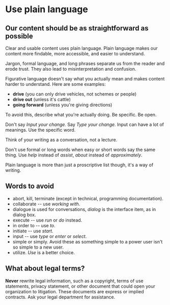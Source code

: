 Use plain language
==================

Our content should be as straightforward as possible
----------------------------------------------------

Clear and usable content uses plain language. Plain language makes our
content more findable, more accessible, and easier to understand.

Jargon, formal language, and long phrases separate us from the reader
and erode trust. They also lead to misinterpretation and confusion.

Figurative language doesn't say what you actually mean and makes content
harder to understand. Here are some examples:

* **drive** (you can only drive vehicles, not schemes or people)
* **drive out** (unless it's cattle)
* **going forward** (unless you're giving directions)

To avoid this, describe what you're actually doing. Be specific. Be
open.

Don't say *Input your change.* Say *Type your change.* Input can have a lot of meanings. Use the specific word.

Think of your writing as a conversation, not a lecture.

Don't use formal or long words when easy or short words say the same
thing. Use *help* instead of *assist*, *about* instead of
*approximately*.

Plain language is more than just a proscriptive list though, it's a way
of writing.

Words to avoid
--------------
* abort, kill, terminate (except in technical, programming documentation).
* collaborate -- use *working with*.
* dialogue is used for conversations, *dialog* is the interface item, as in dialog box.
* execute -- use *run* or *do* instead.
* in order to -- use *to*.
* initiate -- use *start*.
* input -- use *type* or *enter* or *select*.
* simple or simply. Avoid these as something simple to a power user isn't so simple to a new user.
* utilize. *Use* is a better choice. 

What about legal terms?
-----------------------

**Never** rewrite legal information, such as a copyright, terms of use
statements, privacy statement, or other document that could open your organization to
litigation. These documents are express or implied contracts. Ask your 
legal department for assistance.
